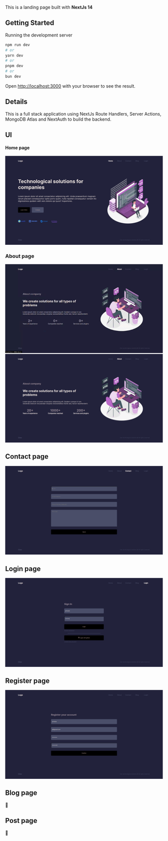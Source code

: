 This is a landing page built with **NextJs 14**

## Getting Started

Running the development server
```bash
npm run dev
# or
yarn dev
# or
pnpm dev
# or
bun dev
```

Open [http://localhost:3000](http://localhost:3000) with your browser to see the result.

## Details

This is a full stack application using NextJs Route Handlers, Server Actions, MongoDB Atlas and NextAuth to build the backend.

## UI

#### Home page
![](docs/readme_assets/home.png)

### About page
![](docs/readme_assets/landingpage.gif)
![](docs/readme_assets/about.png)

## Contact page
![](docs/readme_assets/contact.png)

## Login page
![](docs/readme_assets/login.png)

## Register page
![](docs/readme_assets/register.png)

## Blog page
:construction:

## Post page
:construction:

